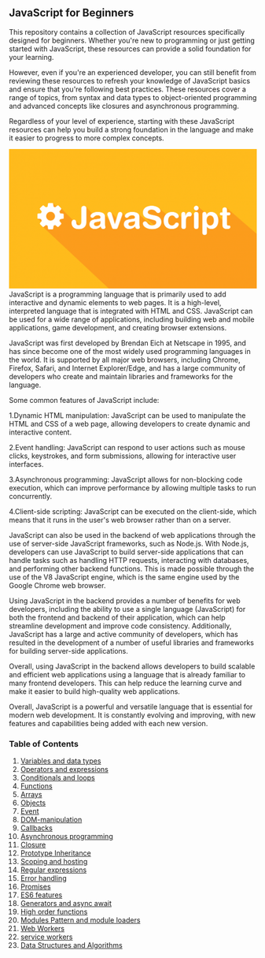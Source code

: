 
## JavaScript  for Beginners
This repository contains a collection of JavaScript resources specifically designed for beginners. Whether you're new to programming or just getting started with JavaScript, these resources can provide a solid foundation for your learning.

However, even if you're an experienced developer, you can still benefit from reviewing these resources to refresh your knowledge of JavaScript basics and ensure that you're following best practices. These resources cover a range of topics, from syntax and data types to object-oriented programming and advanced concepts like closures and asynchronous programming.

Regardless of your level of experience, starting with these JavaScript resources can help you build a strong foundation in the language and make it easier to progress to more complex concepts.


![javascript](images/javascript.png)
JavaScript is a programming language that is primarily used to add interactive and dynamic elements to web pages. It is a high-level, interpreted language that is integrated with HTML and CSS. JavaScript can be used for a wide range of applications, including building web and mobile applications, game development, and creating browser extensions.

JavaScript was first developed by Brendan Eich at Netscape in 1995, and has since become one of the most widely used programming languages in the world. It is supported by all major web browsers, including Chrome, Firefox, Safari, and Internet Explorer/Edge, and has a large community of developers who create and maintain libraries and frameworks for the language.

Some common features of JavaScript include:

1.Dynamic HTML manipulation: JavaScript can be used to manipulate the HTML and CSS of a web page, allowing developers to create dynamic and interactive content.

2.Event handling: JavaScript can respond to user actions such as mouse clicks, keystrokes, and form submissions, allowing for interactive user interfaces.

3.Asynchronous programming: JavaScript allows for non-blocking code execution, which can improve performance by allowing multiple tasks to run concurrently.

4.Client-side scripting: JavaScript can be executed on the client-side, which means that it runs in the user's web browser rather than on a server.


JavaScript can also be used in the backend of web applications through the use of server-side JavaScript frameworks, such as Node.js. With Node.js, developers can use JavaScript to build server-side applications that can handle tasks such as handling HTTP requests, interacting with databases, and performing other backend functions. This is made possible through the use of the V8 JavaScript engine, which is the same engine used by the Google Chrome web browser.

Using JavaScript in the backend provides a number of benefits for web developers, including the ability to use a single language (JavaScript) for both the frontend and backend of their application, which can help streamline development and improve code consistency. Additionally, JavaScript has a large and active community of developers, which has resulted in the development of a number of useful libraries and frameworks for building server-side applications.

Overall, using JavaScript in the backend allows developers to build scalable and efficient web applications using a language that is already familiar to many frontend developers. This can help reduce the learning curve and make it easier to build high-quality web applications.

Overall, JavaScript is a powerful and versatile language that is essential for modern web development. It is constantly evolving and improving, with new features and capabilities being added with each new version.
### Table of Contents
1. [Variables and data types](https://github.com/Clifftech123/JavaScript-for-beginners/tree/main/01.Variables-and-data-types) 
2. [Operators and expressions](https://github.com/Clifftech123/JavaScript-for-beginners/tree/main/02.Operators-and-expressions)
3. [Conditionals and loops](https://github.com/Clifftech123/JavaScript-for-beginners/tree/main/03.Conditionals-and-loops)
4. [Functions](https://github.com/Clifftech123/JavaScript-for-beginners/tree/main/04.Functions)
5. [Arrays](https://github.com/Clifftech123/JavaScript-for-beginners/tree/main/05.Arrays)
6. [Objects](https://github.com/Clifftech123/JavaScript-for-beginners/tree/main/06.Objects)
7. [ Event ](https://github.com/Clifftech123/JavaScript-for-beginners/tree/main/07.Events)
8. [DOM-manipulation](https://github.com/Clifftech123/JavaScript-for-beginners/tree/main/08.DOM-manipulation)
9. [Callbacks](https://github.com/Clifftech123/JavaScript-for-beginners/tree/main/09.Callbacks)
10. [Asynchronous programming](https://github.com/Clifftech123/JavaScript-for-beginners/tree/main/10.Asynchronous-programming)
11. [Closure](https://github.com/Clifftech123/JavaScript-for-beginners/tree/main/11.Closures)
12. [Prototype Inheritance](https://github.com/Clifftech123/JavaScript-for-beginners/tree/main/12.Prototypal-inheritance)
13. [Scoping and hosting](https://github.com/Clifftech123/JavaScript-for-beginners/tree/main/13.Scoping-and-hoisting)
14. [Regular expressions](https://github.com/Clifftech123/JavaScript-for-beginners/tree/main/14.Regular-expressions)
15. [Error handling](https://github.com/Clifftech123/JavaScript-for-beginners/tree/main/15.Error-handling)
16. [Promises](https://github.com/Clifftech123/JavaScript-for-beginners/tree/main/16.Promises)
17. [ES6 features ](https://github.com/Clifftech123/JavaScript-for-beginners/tree/main/17.ES6%2B-features)
18. [Generators and async await](https://github.com/Clifftech123/JavaScript-for-beginners/tree/main/18.Generators-and-async-await)
19. [High order functions](https://github.com/Clifftech123/JavaScript-for-beginners/tree/main/19.Higher-order-functions)
20. [Modules Pattern and module loaders](https://github.com/Clifftech123/JavaScript-for-beginners/tree/main/21.Module-pattern-and-module-loaders)
21. [Web Workers](https://github.com/Clifftech123/JavaScript-for-beginners/tree/main/22.Web-Workers)
22. [service workers](https://github.com/Clifftech123/JavaScript-for-beginners/tree/main/23.Service-Workers)
23. [Data Structures and Algorithms](https://github.com/Clifftech123/JavaScript-for-beginners/tree/main/24.Data%20structures-and-algorithms)
